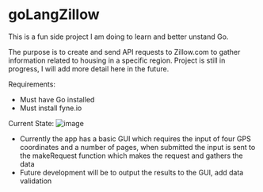 # goLangZillow

This is a fun side project I am doing to learn and better unstand Go.

The purpose is to create and send API requests to Zillow.com to gather information related to housing in a specific region. Project is still in progress, I will add more
detail here in the future. 

Requirements:

- Must have Go installed
- Must install fyne.io

Current State:
![image](https://github.com/NathanielWilson2001/ZillowScraper/assets/97745329/d02eb4bd-a45c-4494-8b24-aea067d7ca08)
- Currently the app has a basic GUI which requires the input of four GPS coordinates and a number of pages, when submitted the input is sent to the makeRequest function which makes the request and gathers the data
- Future development will be to output the results to the GUI, add data validation
